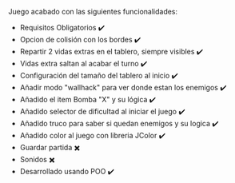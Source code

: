 Juego acabado con las siguientes funcionalidades:  

  - Requisitos Obligatorios ✔️
  - Opcion de colisión con los bordes ✔️
  - Repartir 2 vidas extras en el tablero, siempre visibles ✔️
  - Vidas extra saltan al acabar el turno ✔️
  - Configuración del tamaño del tablero al inicio ✔️
  - Añadir modo "wallhack" para ver donde estan los enemigos ✔️
  - Añadido el item Bomba "X" y su lógica ✔️
  - Añadido selector de dificultad al iniciar el juego ✔️
  - Añadido truco para saber si quedan enemigos y su logica ✔️
  - Añadido color al juego con libreria JColor ✔️
  - Guardar partida ✖️
  - Sonidos ✖️
  - Desarrollado usando POO ✔️
